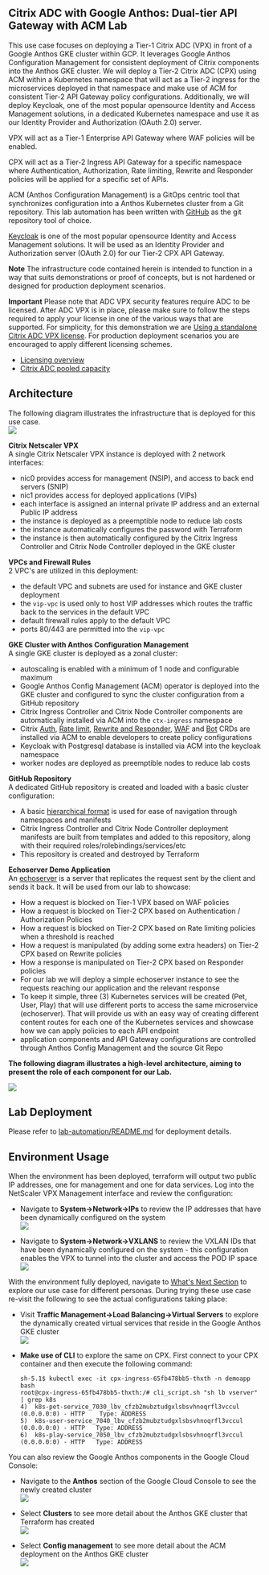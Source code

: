 ## Citrix ADC with Google Anthos: Dual-tier API Gateway with ACM Lab
This use case focuses on deploying a Tier-1 Citrix ADC (VPX) in front of a Google Anthos GKE cluster within GCP. It leverages Google Anthos Configuration Management for consistent deployment of Citrix components into the Anthos GKE cluster. We will deploy a Tier-2 Citrix ADC (CPX) using ACM within a Kubernetes namespace that will act as a Tier-2 ingress for the microservices deployed in that namespace and make use of ACM for consistent Tier-2 API Gateway policy configurations. Additionally, we will deploy Keycloak, one of the most popular opensource Identity and Access Management solutions, in a dedicated Kubernetes namespace and use it as our Identity Provider and Authorization (OAuth 2.0) server. 

VPX will act as a Tier-1 Enterprise API Gateway where WAF policies will be enabled.

CPX will act as a Tier-2 Ingress API Gateway for a specific namespace where Authentication, Authorization, Rate limiting, Rewrite and Responder policies will be applied for a specific set of APIs.

ACM (Anthos Configuration Management) is a GitOps centric tool that synchronizes configuration into a Anthos Kubernetes cluster from a Git repository. This lab automation has been written with [GitHub](https://github.com) as the git repository tool of choice. 

[Keycloak](https://www.keycloak.org) is one of the most popular opensource Identity and Access Management solutions. It will be used as an Identity Provider and Authorization server (OAuth 2.0) for our Tier-2 CPX API Gateway.

**Note** 
The infrastructure code contained herein is intended to function in a way that suits demonstrations or proof of concepts, but is not hardened or designed for production deployment scenarios. 

**Important**
Please note that ADC VPX security features require ADC to be licensed. After ADC VPX is in place, please make sure to follow the steps required to apply your license in one of the various ways that are supported. For simplicity, for this demonstration we are [Using a standalone Citrix ADC VPX license](lab-automation/Licensing.md). For production deployment scenarios you are encouraged to apply different licensing schemes.
- [Licensing overview](https://docs.citrix.com/en-us/citrix-adc/current-release/licensing.html)
- [Citrix ADC pooled capacity](https://docs.citrix.com/en-us/citrix-application-delivery-management-software/current-release/license-server/adc-pooled-capacity.html)

## Architecture
The following diagram illustrates the infrastructure that is deployed for this use case.  
![](assets/platform.png)
  
**Citrix Netscaler VPX**  
A single Citrix Netscaler VPX instance is deployed with 2 network interfaces:  
- nic0 provides access for management (NSIP), and access to back end servers (SNIP)
- nic1 provides access for deployed applications (VIPs)
- each interface is assigned an internal private IP address and an external Public IP address
- the instance is deployed as a preemptible node to reduce lab costs
- the instance automatically configures the password with Terraform
- the instance is then automatically configured by the Citrix Ingress Controller and Citrix Node Controller deployed in the GKE cluster 

**VPCs and Firewall Rules**  
2 VPC's are utilized in this deployment: 
- the default VPC and subnets are used for instance and GKE cluster deployment
- the `vip-vpc` is used only to host VIP addresses which routes the traffic back to the services in the default VPC
- default firewall rules apply to the default VPC
- ports 80/443 are permitted into the `vip-vpc`

**GKE Cluster with Anthos Configuration Management**  
A single GKE cluster is deployed as a zonal cluster: 
- autoscaling is enabled with a minimum of 1 node and configurable maximum
- Google Anthos Config Management (ACM) operator is deployed into the GKE cluster and configured to sync the cluster configuration from a GitHub repository
- Citrix Ingress Controller and Citrix Node Controller components are automatically installed via ACM into the `ctx-ingress` namespace
- Citrix [Auth](https://docs.citrix.com/en-us/citrix-k8s-ingress-controller/crds/auth.html), [Rate limit](https://docs.citrix.com/en-us/citrix-k8s-ingress-controller/crds/rate-limit.html), [Rewrite and Responder](https://docs.citrix.com/en-us/citrix-k8s-ingress-controller/crds/rewrite-responder.html), [WAF](https://docs.citrix.com/en-us/citrix-k8s-ingress-controller/crds/waf.html) and [Bot](https://docs.citrix.com/en-us/citrix-k8s-ingress-controller/crds/bot.html) CRDs are installed via ACM to enable developers to create policy configurations
- Keycloak with Postgresql database is installed via ACM into the keycloak namespace
- worker nodes are deployed as preemptible nodes to reduce lab costs

**GitHub Repository**  
A dedicated GitHub repository is created and loaded with a basic cluster configuration: 
- A basic [hierarchical format](https://cloud.google.com/anthos-config-management/docs/concepts/hierarchical-repo) is used for ease of navigation through namespaces and manifests
- Citrix Ingress Controller and Citrix Node Controller deployment manifests are built from templates and added to this repository, along with their required roles/rolebindings/services/etc 
- This repository is created and destroyed by Terraform

**Echoserver Demo Application**  
An [echoserver](https://github.com/GoogleCloudPlatform/microservices-demo) is a server that replicates the request sent by the client and sends it back. It will be used from our lab to showcase: 
- How a request is blocked on Tier-1 VPX based on WAF policies
- How a request is blocked on Tier-2 CPX based on Authentication / Authorization Policies
- How a request is blocked on Tier-2 CPX based on Rate limiting policies when a threshold is reached
- How a request is manipulated (by adding some extra headers) on Tier-2 CPX based on Rewrite policies
- How a response is manipulated on Tier-2 CPX based on Responder policies
- For our lab we will deploy a simple echoserver instance to see the requests reaching our application and the relevant response
- To keep it simple, three (3) Kubernetes services will be created (Pet, User, Play) that will use different ports to access the same microservice (echoserver). That will provide us with an easy way of creating different content routes for each one of the Kubernetes services and showcase how we can apply policies to each API endpoint
- application components and API Gateway configurations are controlled through Anthos Config Management and the source Git Repo

**The following diagram illustrates a high-level architecture, aiming to present the role of each component for our Lab.**

![](assets/apigateways.png)

## Lab Deployment
Please refer to [lab-automation/README.md](lab-automation/README.md) for deployment details. 

## Environment Usage  
When the environment has been deployed, terraform will output two public IP addresses, one for management and one for data services. Log into the NetScaler VPX Management interface and review the configuration: 
- Navigate to **System->Network->IPs** to review the IP addresses that have been dynamically configured on the system  
![](assets/ns-00.png)  

- Navigate to **System->Network->VXLANS** to review the VXLAN IDs that have been dynamically configured on the system - this configuration enables the VPX to tunnel into the cluster and access the POD IP space  
![](assets/ns-01.png)  

With the environment fully deployed, navigate to [What's Next Section](lab-automation/README.md#whats-next) to explore our use case for different personas. During trying these use case re-visit the following to see the actual configurations taking place:

- Visit **Traffic Management->Load Balancing->Virtual Servers** to explore the dynamically created virtual services that reside in the Google Anthos GKE cluster  
![](assets/1.ADC-LBVServer-k8s-cpx-service.png)  

- **Make use of CLI** to explore the same on CPX. First connect to your CPX container and then execute the following command:
    ```shell
    sh-5.1$ kubectl exec -it cpx-ingress-65fb478bb5-thxth -n demoapp bash
    root@cpx-ingress-65fb478bb5-thxth:/# cli_script.sh "sh lb vserver" | grep k8s
    4)	k8s-pet-service_7030_lbv_cfzb2mubztudgxlsbsvhnoqrfl3vccul (0.0.0.0:0) - HTTP	Type: ADDRESS
    5)	k8s-user-service_7040_lbv_cfzb2mubztudgxlsbsvhnoqrfl3vccul (0.0.0.0:0) - HTTP	Type: ADDRESS
    6)	k8s-play-service_7050_lbv_cfzb2mubztudgxlsbsvhnoqrfl3vccul (0.0.0.0:0) - HTTP	Type: ADDRESS
    ```

You can also review the Google Anthos components in the Google Cloud Console:  
- Navigate to the **Anthos** section of the Google Cloud Console to see the newly created cluster  
![](assets/anthos-00.png)  

- Select **Clusters** to see more detail about the Anthos GKE cluster that Terraform has created  
![](assets/anthos-01.png)  

- Select **Config management** to see more detail about the ACM deployment on the Anthos GKE cluster  
![](assets/anthos-02.png)  
